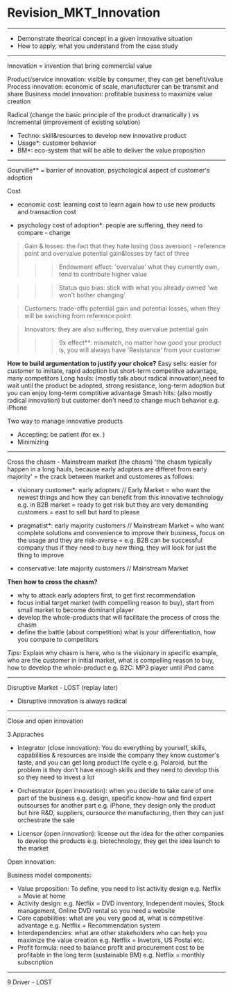 # Revision_MKT_Innovation

---

- Demonstrate theorical concept in a given innovative situation
- How to apply, what you understand from the case study

---

Innovation = invention that bring commercial value

Product/service innovation: visible by consumer, they can get benefit/value
Process innovation: economic of scale, manufacturer can be transmit and share
Business model innovation: profitable business to maximize value creation

Radical (change the basic principle of the product dramatically ) vs Incremental (improvement of existing solution)
- Techno: skill&resources to develop new innovative product
- Usage*: customer behavior
- BM*: eco-system that will be able to deliver the value proposition

---

Gourville** = barrier of innovation, psychological aspect of customer's adoption

Cost
- economic cost: learning cost to learn again how to use new products and transaction cost

- psychology cost of adoption*: people are suffering, they need to compare - change
> Gain & losses: the fact that they hate losing (loss aversion) - reference point and overvalue potential gain&losses by fact of three
>>> Endowment effect: 'overvalue' what they currently own, tend to contribute higher value

>>> Status quo bias: stick with what you already owned 'we won't bother changing'

> Customers: trade-offs potential gain and potential losses, when they will be swiching from reference point

> Innovators: they are also suffering, they overvalue potential gain
>>> 9x effect**: mismatch, no matter how good your product is, you will always have 'Resistance' from your customer

**How to build argumentation to justify your choice?**
Easy sells: easier for customer to imitate, rapid adoption but short-term competitve advantage, many competitors
Long hauls: (mostly talk about radical innovation),need to wait until the product be adopted, strong resistance, long-term adoption but you can enjoy long-term comptitive advantage
Smash hits: (also mostly radical innovation) but customer don't need to change much behavior e.g. iPhone

Two way to manage innovative products 
- Accepting: be patient (for ex. )
- Minimizing

---

Cross the chasm - Mainstream market (the chasm)
'the chasm typically happen in a long hauls, because early adopters are differet from early majority'
= the crack between market and customeres as follows:

- visionary customer*: early adopters // Early Market
= who want the newest things and how they can benefit from this innovative technology e.g. in B2B market
= ready to get risk but they are very demanding customers
= east to sell but hard to please

- pragmatist*: early majority customers // Mainstream Market 
= who want complete solutions and convenience to improve their business, focus on the usage and they are risk-averse
= e.g. B2B can be successful company thus if they need to buy new thing, they will look for just the thing to improve

- conservative: late majority customers // Mainstream Market

**Then how to cross the chasm?**
- why to attack early adopters first, to get first recommendation
- focus initial target market (with compelling reason to buy), start from small market to become dominant player
- develop the whole-products that will facilitate the process of cross the chasm
- define the battle (about competition) what is your differentiation, how you compare to competitors

_Tips_: Explain why chasm is here, who is the visionary in specific example, who are the customer in initial market, what is compelling reason to buy, how to develop the whole-product
e.g. B2C: MP3 player until iPod came

---

Disruptive Market - LOST (replay  later)
- Disruptive innovation is always radical

---

Close and open innovation

3 Appraches
- Integrator (close innovation): You do everything by yourself, skills, capabilities & resources are inside the company
they know customer's taste, and you can get long product life cycle
e.g. Polaroid, but the problem is they don't have enough skills and they need to develop this so they need to invest a lot

- Orchestrator (open innovation): when you decide to take care of one part of the business e.g. design, specific know-how and find expert outsourses for another part
e.g. iPhone, they design only the product but hire R&D, suppliers, oursource the manufacturing, then they can just orchestrate the sale

- Licensor (open innovation): license out the idea for the other companies to develop the products e.g. biotechnology, they get the idea launch to the market

Open innovation: 

Business model components:
- Value proposition: To define, you need to list activity design e.g. Netflix = Movie at home
- Activity design: e.g. Netflix = DVD inventory, Independent movies, Stock management, Online DVD rental so you need a website
- Core capabilities: what are you very good at, what is competitive advantage e.g. Netflix = Recommendation system
- Interdependencies: what are other stakeholders who can help you maximize the value creation e.g. Netflix = Invetors, US Postal etc.
- Profit formula: need to balance profit and procurement cost to be profitable in the long term (sustainable BM) e.g. Netflix = monthly subscription 

---

9 Driver - LOST
